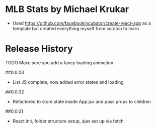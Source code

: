 # MLB Stats by Michael Krukar

- Used https://github.com/facebookincubator/create-react-app as a template but created everything myself from scratch to learn

# Release History

TODO
Make sure you add a fancy loading animation

##0.0.03
- List JS complete, now added error states and loading

##0.0.02
- Refactored to store state inside App.jsx and pass props to children

##0.0.01
- React init, folder structure setup, ajax set up via fetch

